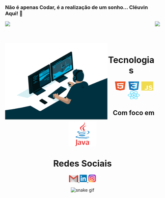 ### Não é apenas Codar, é a realização de um sonho... Cléuvin Aqui! 👋

<div>
  
  <img  height="150em" src="https://github-readme-stats.vercel.app/api?username=Cleuvin-dev&show_icons=true&theme=transparent&include_all_commits=true&count_private=true"/>
  <img align="right" height="180em" src="https://github-readme-stats.vercel.app/api/top-langs/?username=Cleuvin-dev&layout=compact&langs_count=16&theme=transparent"/>
</div>
<br>


<br>

<div  align="center"> 
  <div style="display: inline_block"><br>
    <img align="left" height="250" alt="coding-time" src="code.gif">
    <h1 align="center">Tecnologias</h1>
    <img align="center" height="30" width="40" alt="html-icon" src="https://raw.githubusercontent.com/devicons/devicon/master/icons/html5/html5-original.svg">
    <img align="center" height="30" width="40" alt="css-icon" src="https://raw.githubusercontent.com/devicons/devicon/master/icons/css3/css3-original.svg">
    <img align="center" height="30" width="40" alt="js-icon"  src="https://raw.githubusercontent.com/devicons/devicon/master/icons/javascript/javascript-plain.svg">
    <img align="center" height="30" width="40" alt="react-icon" src="https://raw.githubusercontent.com/devicons/devicon/master/icons/react/react-original.svg">
   <!-- <img align="center" height="30" width="40" alt="Csharp-icon" src="https://github.com/devicons/devicon/blob/master/icons/csharp/csharp-original.svg"> -->
    <h2>Com foco em </h2>
    <img align="center" height="80" width="90" alt="Java-icon" src="https://github.com/devicons/devicon/blob/master/icons/java/java-original-wordmark.svg">
   </div>

<div>
     <h1 align="center">Redes Sociais</h1>
    <a href = "mailto: cleuvin.dev@gmail.com">
      <img width="30" src="gmail.svg">
    </a>
    <a href = "https://www.linkedin.com/in/cleuvin/">
      <img width="25" src="https://github.com/devicons/devicon/blob/master/icons/linkedin/linkedin-original.svg">
    </a>
     <a href = "https://www.instagram.com/cleuvin7/">
      <img width="25" src="instagram.png">
    </a>
</div>
  
![snake gif](https://github.com/Cleuvin-dev/Cleuvin-dev/blob/output/github-contribution-grid-snake.svg)
    
